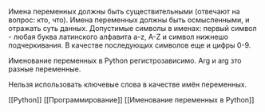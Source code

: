 Имена переменных должны быть существительными (отвечают на вопрос: кто, что).
Имена переменных должны быть осмысленными, и отражать суть данных.
Допустимые символы в именах: первый символ - любая буква латинского алфавита a-z, A-Z и символ нижнешо подчеркивания. В качестве последующих символов еще и цифры 0-9.

Именование переменных в Python регистрозависимо. Arg и arg зто разные переменные.

Нельзя использовать ключевые слова в качестве имён переменных.

[[Python]]
[[Программирование]]
[[Именование переменных в Python]]

